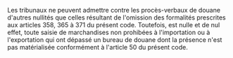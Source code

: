 Les tribunaux ne peuvent admettre contre les
procès-verbaux de douane d'autres nullités que celles résultant de
l'omission des formalités prescrites aux articles 358, 365 à 371 du
présent code.
Toutefois, est nulle et de nul effet, toute saisie de marchandises non
prohibées à l'importation ou à l'exportation qui ont dépassé un bureau
de douane dont la présence n'est pas matérialisée conformément à
l'article 50 du présent code.